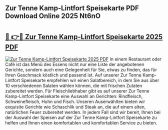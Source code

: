 ## Zur Tenne Kamp-Lintfort Speisekarte PDF Download Online 2025 Nt6nO

# <h2><a href="http://gc84yug.nevu.top/?p=Zur+Tenne+Kamp-Lintfort+Speisekarte">🔗 👉🔴 Zur Tenne Kamp-Lintfort Speisekarte 2025 PDF</a></h2>

[![Zur Tenne Kamp-Lintfort Speisekarte 2025 PDF](https://i.imgur.com/dBaPXMq.png)](http://gc84yug.nevu.top/?p=Zur+Tenne+Kamp-Lintfort+Speisekarte)
In einem Restaurant oder Café ist das Menü des Essens nicht nur eine Liste der angebotenen Gerichte, sondern auch eine Gelegenheit für Sie, etwas zu finden, das für Ihren Geschmack köstlich und passend ist. Auf unserer Zur Tenne Kamp-Lintfort Speisekarte empfehlen wir einen Salatbereich, in dem Sie aus über 10 verschiedenen Salaten wählen können, die mit frischen Zutaten zubereitet werden. Für Fleischliebhaber gibt es auf unserer Zur Tenne Kamp-Lintfort Speisekarte eine Auswahl an Gerichten: Rindfleisch, Schweinefleisch, Huhn und Fisch. Unseren Auserwählten bieten wir exquisite Gerichte wie Schaschlik und Steak an, die auf einem alten, natürlichen Feuer zubereitet werden. In jedem Fall sind wir bereit, Ihnen bei der Auswahl der Speisen auf der Zur Tenne Kamp-Lintfort Speisekarte zu helfen und Ihnen einen komfortablen und komfortablen Service zu bieten.
